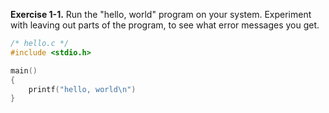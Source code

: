**Exercise 1-1.** Run the "hello, world" program on your system. Experiment
with leaving out parts of the program, to see what error messages you get.

```c
/* hello.c */
#include <stdio.h>

main()
{
    printf("hello, world\n")
}
```

